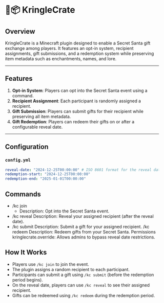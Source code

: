 # 🎄📦 KringleCrate

## Overview

KringleCrate is a Minecraft plugin designed to enable a Secret Santa gift exchange among players. It features an opt-in system, recipient assignments, gift submissions, and a redemption system while preserving item metadata such as enchantments, names, and lore.

---

## Features

1. **Opt-in System**: Players can opt into the Secret Santa event using a command.
2. **Recipient Assignment**: Each participant is randomly assigned a recipient.
3. **Gift Submission**: Players can submit gifts for their recipient while preserving all item metadata.
4. **Gift Redemption**: Players can redeem their gifts on or after a configurable reveal date.
---

## Configuration

### `config.yml`
```yaml
reveal-date: "2024-12-25T00:00:00" # ISO 8601 format for the reveal date
redemption-start: "2024-12-25T00:00:00"
redemption-end: "2025-01-01T00:00:00"
```

## Commands
* /kc join 
  * Description: Opt into the Secret Santa event.
* /kc reveal
  Description: Reveal your assigned recipient (after the reveal date).
* /kc submit
  Description: Submit a gift for your assigned recipient.
  /kc redeem
  Description: Redeem gifts from your Secret Santa.
  Permissions
  kringlecrate.override: Allows admins to bypass reveal date restrictions.

## How It Works
* Players use `/kc join` to join the event. 
* The plugin assigns a random recipient to each participant. 
* Participants can submit a gift using `/kc submit` (before the redemption period begins). 
* On the reveal date, players can use `/kc reveal` to see their assigned recipient. 
* Gifts can be redeemed using `/kc redeem` during the redemption period.